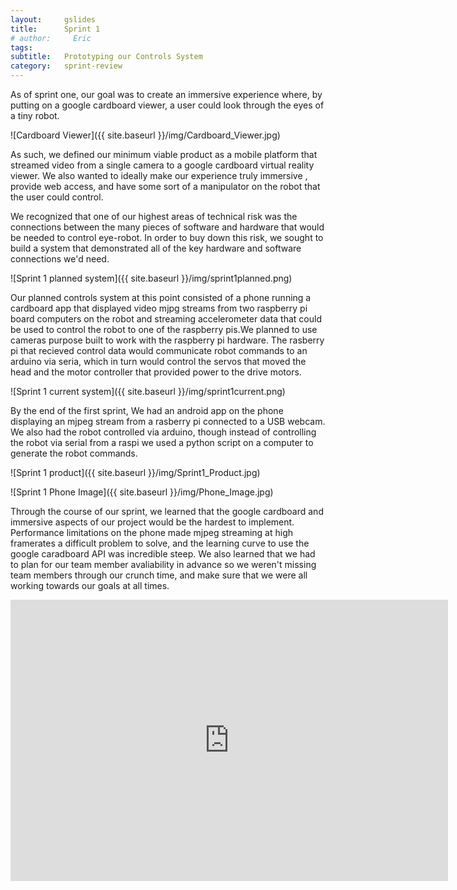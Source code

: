 ```yaml
---
layout:     gslides
title:      Sprint 1
# author:     Eric
tags: 		
subtitle:  	Prototyping our Controls System
category:   sprint-review
---
```

<!-- Start Writing Below in Markdown -->



As of sprint one, our goal was to create an immersive experience where, by putting on a google cardboard viewer, a user could look through the eyes of a tiny robot. 

![Cardboard Viewer]({{ site.baseurl }}/img/Cardboard_Viewer.jpg)

As such, we defined our minimum viable product as a mobile platform that streamed video from a single camera to a google cardboard virtual reality viewer. We also wanted to ideally make our experience truly immersive , provide web access, and have some sort of a manipulator on the robot that the user could control.

We recognized that one of our highest areas of technical risk was the connections between the many pieces of software and hardware that would be needed to control eye-robot. In order to buy down this risk, we sought to build a system that demonstrated all of the key hardware and software connections we'd need. 

![Sprint 1 planned system]({{ site.baseurl }}/img/sprint1planned.png)

Our planned controls system at this point consisted of a phone running a cardboard app that displayed video mjpg streams from two raspberry pi board computers on the robot and streaming accelerometer data that could be used to control the robot to one of the raspberry pis.We planned to use cameras purpose built to work with the raspberry pi hardware. The rasberry pi that recieved control data would communicate robot commands to an arduino via seria, which in turn would control the servos that moved the head and the motor controller that provided power to the drive motors.

![Sprint 1 current system]({{ site.baseurl }}/img/sprint1current.png)

By the end of the first sprint, We had an android app on the phone displaying an mjpeg stream from a rasberry pi connected to a USB webcam. We also had the robot controlled via arduino, though instead of controlling the robot via serial from a raspi we used a python script on a computer to generate the robot commands. 

![Sprint 1 product]({{ site.baseurl }}/img/Sprint1_Product.jpg)

![Sprint 1 Phone Image]({{ site.baseurl }}/img/Phone_Image.jpg)



Through the course of our sprint, we learned that the google cardboard and immersive aspects of our project would be the hardest to implement. Performance limitations on the phone made mjpeg streaming at high framerates a difficult problem to solve, and the learning curve to use the google caradboard API was incredible steep. We also learned that we had to plan for our team member avaliability in advance so we weren't missing team members through our crunch time, and make sure that we were all working towards our goals at all times. 

<iframe style="margin-left: auto; margin-right: auto;" width="700" height="450" src="https://www.youtube.com/embed/9tYydngPJJE" frameborder="0" allowfullscreen></iframe>



<!-- [Link to Google](https://www.google.com) -->
<!-- ![Image embed]({{ site.baseurl }}/img/Logo_Fairy_Tail_right.png) -->
